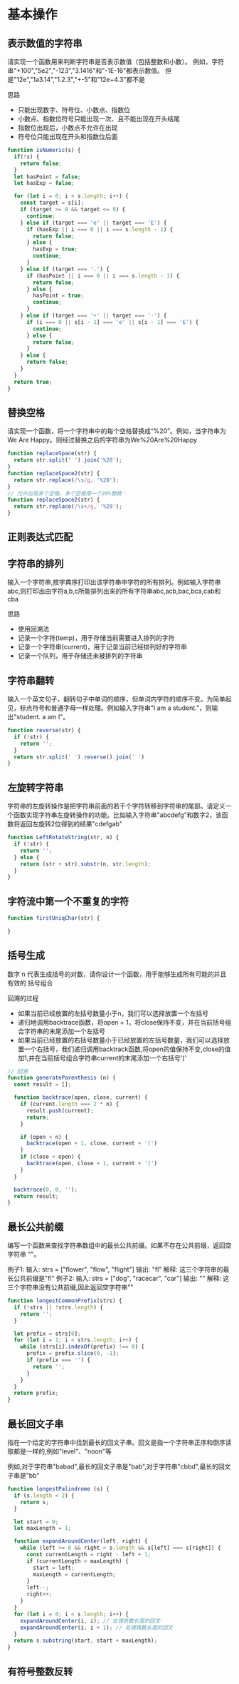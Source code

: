 # 基本操作

## 表示数值的字符串

请实现一个函数用来判断字符串是否表示数值（包括整数和小数）。 例如，字符串"+100","5e2","-123","3.1416"和"-1E-16"都表示数值。 但是"12e","1a3.14","1.2.3","+-5"和"12e+4.3"都不是

思路

- 只能出现数字、符号位、小数点、指数位
- 小数点、指数位符号只能出现一次、且不能出现在开头结尾
- 指数位出现后，小数点不允许在出现
- 符号位只能出现在开头和指数位后面

```js
function isNumeric(s) {
  if(!s) {
    return false;
  }
  let hasPoint = false;
  let hasExp = false;

  for (let i = 0; i < s.length; i++) {
    const target = s[i];
    if (target >= 0 && target <= 9) {
      continue;
    } else if (target === 'e' || target === 'E') {
      if (hasExp || i === 0 || i === s.length - 1) {
        return false;
      } else {
        hasExp = true;
        continue;
      }
    } else if (target === '.') {
      if (hasPoint || i === 0 || i === s.length - 1) {
        return false;
      } else {
        hasPoint = true;
        continue;
      }
    } else if (target === '+' || target === '-') {
      if (i === 0 || s[i - 1] === 'e' || s[i - 1] === 'E') {
        continue;
      } else {
        return false;
      }
    } else {
      return false;
    }
  }
  return true;
}
```

## 替换空格

请实现一个函数，将一个字符串中的每个空格替换成“%20”。例如，当字符串为We Are Happy。则经过替换之后的字符串为We%20Are%20Happy

```js
function replaceSpace(str) {
  return str.split(' ').join('%20');
}
function replaceSpace2(str) {
  return str.replace(/\s/g, '%20');
}
// 允许出现多个空格，多个空格用一个20%替换：
function replaceSpace2(str) {
  return str.replace(/\s+/g, '%20');
}
```

## 正则表达式匹配

## 字符串的排列

输入一个字符串,按字典序打印出该字符串中字符的所有排列。例如输入字符串abc,则打印出由字符a,b,c所能排列出来的所有字符串abc,acb,bac,bca,cab和cba

思路

- 使用回溯法
- 记录一个字符(temp)，用于存储当前需要进入排列的字符
- 记录一个字符串(current)，用于记录当前已经排列好的字符串
- 记录一个队列，用于存储还未被排列的字符串

## 字符串翻转

输入一个英文句子，翻转句子中单词的顺序，但单词内字符的顺序不变。为简单起见，标点符号和普通字母一样处理。例如输入字符串"I am a student."，则输出"student. a am I"。

```js
function reverse(str) {
  if (!str) {
    return '';
  }
  return str.split(' ').reverse().join(' ')
}
```

## 左旋转字符串

字符串的左旋转操作是把字符串前面的若干个字符转移到字符串的尾部。请定义一个函数实现字符串左旋转操作的功能。比如输入字符串"abcdefg"和数字2，该函数将返回左旋转2位得到的结果"cdefgab"

```js
function LeftRotateString(str, n) {
  if (!str) {
    return '';
  } else {
    return (str + str).substr(n, str.length);
  }
}
```

## 字符流中第一个不重复的字符

```js
function firstUniqChar(str) {
  
}
```

## 括号生成

数字 n 代表生成括号的对数，请你设计一个函数，用于能够生成所有可能的并且 有效的 括号组合

回溯的过程

- 如果当前已经放置的左括号数量小于n，我们可以选择放置一个左括号
- 递归地调用backtrace函数，将open + 1，将close保持不变，并在当前括号组合字符串的末尾添加一个左括号
- 如果当前已经放置的右括号数量小于已经放置的左括号数量，我们可以选择放置一个右括号，我们递归调用backtrack函数,将open的值保持不变,close的值加1,并在当前括号组合字符串current的末尾添加一个右括号')'

```js
// 回溯
function generateParenthesis (n) {
  const result = [];

  function backtrace(open, close, current) {
    if (current.length === 2 * n) {
      result.push(current);
      return;
    }

    if (open < n) {
      backtrace(open + 1, close, current + '(')
    }
    if (close < open) {
      backtrace(open, close + 1, current + ')')
    }
  }

  backtrace(0, 0, '');
  return result;
}
```

## 最长公共前缀

编写一个函数来查找字符串数组中的最长公共前缀。如果不存在公共前缀，返回空字符串 ""。

例子1: 输入: strs = ["flower", "flow", "flight"] 输出: "fl" 解释: 这三个字符串的最长公共前缀是"fl"
例子2: 输入: strs = ["dog", "racecar", "car"] 输出: "" 解释: 这三个字符串没有公共前缀,因此返回空字符串""

```js
function longestCommonPrefix(strs) {
  if (!strs || !strs.length) {
    return '';
  }

  let prefix = strs[0];
  for (let i = 1; i < strs.length; i++) {
    while (strs[i].indexOf(prefix) !== 0) {
      prefix = prefix.slice(0, -1);
      if (prefix === '') {
        return '';
      }
    }
  }
  return prefix;
}
```

## 最长回文子串

指在一个给定的字符串中找到最长的回文子串。回文是指一个字符串正序和倒序读取都是一样的,例如"level"、"noon"等

例如,对于字符串"babad",最长的回文子串是"bab",对于字符串"cbbd",最长的回文子串是"bb"

```js
function longestPalindrome (s) {
  if (s.length < 2) {
    return s;
  }

  let start = 0;
  let maxLength = 1;

  function expandAroundCenter(left, right) {
    while (left >= 0 && right < s.length && s[left] === s[right]) {
      const currentLength = right - left + 1;
      if (currentLength > maxLength) {
        start = left;
        maxLength = currentLength;
      }
      left--;
      right++;
    }
  }
  for (let i = 0; i < s.length; i++) {
    expandAroundCenter(i, i); // 处理奇数长度的回文
    expandAroundCenter(i, i + 1); // 处理偶数长度的回文
  }
  return s.substring(start, start + maxLength);
}
```

## 有符号整数反转
